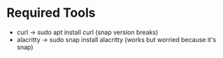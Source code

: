 # Required Tools

- curl -> sudo apt install curl (snap version breaks)
- alacritty -> sudo snap install alacritty (works but worried because it's snap)
